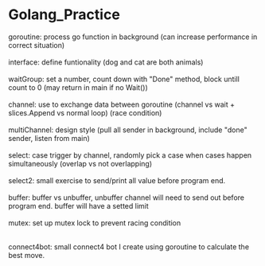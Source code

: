 # Golang_Practice

goroutine: process go function in background (can increase performance in correct situation) </br></br>
interface: define funtionality (dog and cat are both animals) </br> </br>
waitGroup: set a number, count down with "Done" method, block untill count to 0 (may return in main if no Wait()) </br></br>
channel: use to exchange data between goroutine (channel vs wait + slices.Append vs normal loop) (race condition) </br></br>
multiChannel: design style (pull all sender in background, include "done" sender, listen from main) </br></br>
select: case trigger by channel, randomly pick a case when cases happen simultaneously (overlap vs not overlapping)</br></br>
select2: small exercise to send/print all value before program end. </br></br>
buffer: buffer vs unbuffer, unbuffer channel will need to send out before program end. buffer will have a setted limit</br></br>
mutex: set up mutex lock to prevent racing condition </br></br>



connect4bot: small connect4 bot I create using goroutine to calculate the best move. </br>